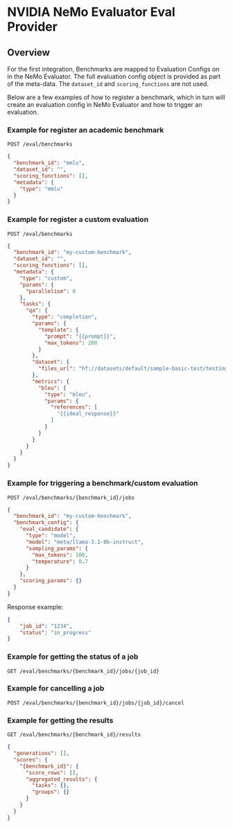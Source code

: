 # NVIDIA NeMo Evaluator Eval Provider


## Overview

For the first integration, Benchmarks are mapped to Evaluation Configs on in the NeMo Evaluator. The full evaluation config object is provided as part of the meta-data. The `dataset_id` and `scoring_functions` are not used.

Below are a few examples of how to register a benchmark, which in turn will create an evaluation config in NeMo Evaluator and how to trigger an evaluation.

### Example for register an academic benchmark

```
POST /eval/benchmarks
```
```json
{
  "benchmark_id": "mmlu",
  "dataset_id": "",
  "scoring_functions": [],
  "metadata": {
    "type": "mmlu"
  }
}
```

### Example for register a custom evaluation

```
POST /eval/benchmarks
```
```json
{
  "benchmark_id": "my-custom-benchmark",
  "dataset_id": "",
  "scoring_functions": [],
  "metadata": {
    "type": "custom",
    "params": {
      "parallelism": 8
    },
    "tasks": {
      "qa": {
        "type": "completion",
        "params": {
          "template": {
            "prompt": "{{prompt}}",
            "max_tokens": 200
          }
        },
        "dataset": {
          "files_url": "hf://datasets/default/sample-basic-test/testing/testing.jsonl"
        },
        "metrics": {
          "bleu": {
            "type": "bleu",
            "params": {
              "references": [
                "{{ideal_response}}"
              ]
            }
          }
        }
      }
    }
  }
}
```

### Example for triggering a benchmark/custom evaluation

```
POST /eval/benchmarks/{benchmark_id}/jobs
```
```json
{
  "benchmark_id": "my-custom-benchmark",
  "benchmark_config": {
    "eval_candidate": {
      "type": "model",
      "model": "meta/llama-3.1-8b-instruct",
      "sampling_params": {
        "max_tokens": 100,
        "temperature": 0.7
      }
    },
    "scoring_params": {}
  }
}
```

Response example:
```json
{
    "job_id": "1234",
    "status": "in_progress"
}
```

### Example for getting the status of a job
```
GET /eval/benchmarks/{benchmark_id}/jobs/{job_id}
```

### Example for cancelling a job
```
POST /eval/benchmarks/{benchmark_id}/jobs/{job_id}/cancel
```

### Example for getting the results
```
GET /eval/benchmarks/{benchmark_id}/results
```
```json
{
  "generations": [],
  "scores": {
    "{benchmark_id}": {
      "score_rows": [],
      "aggregated_results": {
        "tasks": {},
        "groups": {}
      }
    }
  }
}
```

